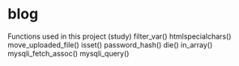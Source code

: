 # blog
Functions used in this project (study)
filter_var()
htmlspecialchars()
move_uploaded_file()
isset()
password_hash()
die()
in_array()
mysqli_fetch_assoc()
mysqli_query()

